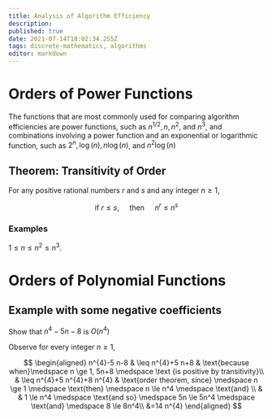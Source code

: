 ```yaml
---
title: Analysis of Algorithm Efficiency
description: 
published: true
date: 2021-07-14T18:02:34.255Z
tags: discrete-mathematics, algorithms
editor: markdown
---
```


# Orders of Power Functions
The functions that are most commonly used for comparing algorithm efficiencies are power functions, such as $n^{1 / 2}, n, n^{2}$, and $n^{3}$, and combinations involving a power function and an exponential or logarithmic function, such as $2^{n}, \log (n), n \log (n)$, and $n^{2} \log (n)$

## Theorem: Transitivity of Order
For any positive rational numbers $r$ and $s$ and any integer $n \ge 1$, 

$$
\text { if } r \leq s, \quad \text { then } \quad n^{r} \leq n^{s}
$$

### Examples
$1 \leq n \leq n^{2} \leq n^{3}$.

# Orders of Polynomial Functions
## Example with some negative coefficients
Show that $n^{4}-5 n-8$ is $O\left(n^{4}\right)$

Observe for every integer $n \ge 1$,

$$
\begin{aligned}
n^{4}-5 n-8 & \leq n^{4}+5 n+8 & \text{because when}\medspace n \ge 1, 5n+8 \medspace \text {is positive by transitivity}\\
& \leq n^{4}+5 n^{4}+8 n^{4} & \text{order theorem, since} \medspace n \ge 1 \medspace \text{then} \medspace n \le n^4 \medspace \text{and} \\ 
& & 1 \le n^4 \medspace \text{and so} \medspace 5n \le 5n^4 \medspace \text{and} \medspace 8 \le 8n^4\\
&=14 n^{4}
\end{aligned}
$$